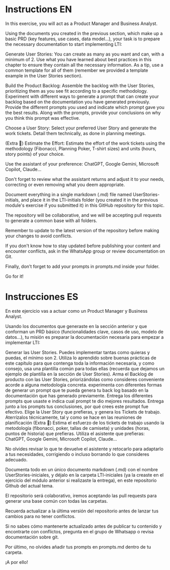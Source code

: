 # Instructions EN 

In this exercise, you will act as a Product Manager and Business Analyst.

Using the documents you created in the previous section, which make up a basic PRD (key features, use cases, data model...), your task is to prepare the necessary documentation to start implementing LTI:

Generate User Stories: You can create as many as you want and can, with a minimum of 2. Use what you have learned about best practices in this chapter to ensure they contain all the necessary information. As a tip, use a common template for all of them (remember we provided a template example in the User Stories section).

Build the Product Backlog: Assemble the backlog with the User Stories, prioritizing them as you see fit according to a specific methodology. Experiment with different ways to generate a prompt that can create your backlog based on the documentation you have generated previously. Provide the different prompts you used and indicate which prompt gave you the best results. Along with the prompts, provide your conclusions on why you think this prompt was effective.

Choose a User Story: Select your preferred User Story and generate the work tickets. Detail them technically, as done in planning meetings.

(Extra 🎁) Estimate the Effort: Estimate the effort of the work tickets using the methodology (Fibonacci, Planning Poker, T-shirt sizes) and units (hours, story points) of your choice.

Use the assistant of your preference: ChatGPT, Google Gemini, Microsoft Copilot, Claude...

Don't forget to review what the assistant returns and adjust it to your needs, correcting or even removing what you deem appropriate.

Document everything in a single markdown (.md) file named UserStories-initials, and place it in the LTI-initials folder (you created it in the previous module's exercise if you submitted it) in this GitHub repository for this topic.

The repository will be collaborative, and we will be accepting pull requests to generate a common base with all folders.

Remember to update to the latest version of the repository before making your changes to avoid conflicts.

If you don't know how to stay updated before publishing your content and encounter conflicts, ask in the WhatsApp group or review documentation on Git.

Finally, don’t forget to add your prompts in prompts.md inside your folder.

Go for it!

# Instrucciones ES


En este ejercicio vas a actuar como un Product Manager y Business Analyst. 

Usando los documentos que generaste en la sección anterior y que conforman un PRD básico (funcionalidades clave, casos de uso, modelo de datos...), tu misión es preparar la documentación necesaria para empezar a implementar LTI:

Generar las User Stories. Puedes implementar tantas como quieras y puedas, el mínimo son 2. Utiliza lo aprendido sobre buenas prácticas de este capítulo para que contenga toda la información necesaria, y como consejo, usa una plantilla común para todas ellas (recuerda que dejamos un ejemplo de plantilla en la sección de User Stories).
Arma el Backlog de producto con las User Stories, priorizándolas como consideres conveniente acorde a alguna metodología concreta. experimenta con diferentes formas de generar un prompt que te pueda genera tu back log basado en la documentación que has generado previamente. Entrega los diferentes prompts que usaste e indica cual prompt te dio mejores resultados. Entrega junto a los prompts tus conclusiones, por qué crees este prompt fue efectivo. 
Elige la User Story que prefieras, y genera los Tickets de trabajo. Aterrízalos técnicamente, tal y como se hace en las reuniones de planificación
(Extra 🎁) Estima el esfuerzo de los tickets de trabajo usando la metodología (fibonacci, poker, tallas de camiseta) y unidades (horas, puntos de historia) que prefieras.
Utiliza el asistente que prefieras: ChatGPT, Google Gemini, Microsoft Copilot, Claude...

No olvides revisar lo que te devuelve el asistente y retocarlo para adaptarlo a tus necesidades, corrigiendo o incluso borrando lo que consideres adecuado. 

Documenta todo en un único documento markdown (.md) con el nombre UserStories-iniciales, y déjalo en la carpeta LTI-iniciales (ya la creaste en el ejercicio del módulo anterior si realizaste la entrega), en este repositorio Github del actual tema.

El repositorio será colaborativo, iremos aceptando las pull requests para generar una base común con todas las carpetas. 

Recuerda actualizar a la última versión del repositorio antes de lanzar tus cambios para no tener conflictos.

Si no sabes cómo mantenerte actualizado antes de publicar tu contenido y encontrarte con conflictos, pregunta en el grupo de Whatsapp o revisa documentación sobre git.

Por último, no olvides añadir tus prompts en prompts.md dentro de tu carpeta. 


¡A por ello!
